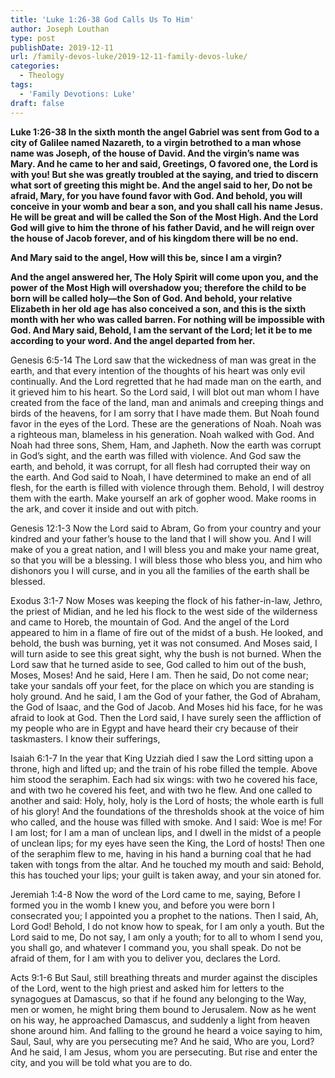 ```yaml
---
title: 'Luke 1:26-38 God Calls Us To Him'
author: Joseph Louthan
type: post
publishDate: 2019-12-11
url: /family-devos-luke/2019-12-11-family-devos-luke/
categories:
  - Theology
tags:
  - 'Family Devotions: Luke'
draft: false
---
```

**Luke 1:26-38 In the sixth month the angel Gabriel was sent from God to a city of Galilee named Nazareth,  to a virgin betrothed to a man whose name was Joseph, of the house of David. And the virgin’s name was Mary.  And he came to her and said, Greetings, O favored one, the Lord is with you!  But she was greatly troubled at the saying, and tried to discern what sort of greeting this might be.  And the angel said to her, Do not be afraid, Mary, for you have found favor with God.  And behold, you will conceive in your womb and bear a son, and you shall call his name Jesus.  He will be great and will be called the Son of the Most High. And the Lord God will give to him the throne of his father David,  and he will reign over the house of Jacob forever, and of his kingdom there will be no end.**   

**And Mary said to the angel, How will this be, since I am a virgin?**

**And the angel answered her, The Holy Spirit will come upon you, and the power of the Most High will overshadow you; therefore the child to be born will be called holy—the Son of God.  And behold, your relative Elizabeth in her old age has also conceived a son, and this is the sixth month with her who was called barren.  For nothing will be impossible with God.  And Mary said, Behold, I am the servant of the Lord; let it be to me according to your word. And the angel departed from her.**

Genesis 6:5-14 The Lord saw that the wickedness of man was great in the earth, and that every intention of the thoughts of his heart was only evil continually.  And the Lord regretted that he had made man on the earth, and it grieved him to his heart.  So the Lord said, I will blot out man whom I have created from the face of the land, man and animals and creeping things and birds of the heavens, for I am sorry that I have made them.  But Noah found favor in the eyes of the Lord.    These are the generations of Noah. Noah was a righteous man, blameless in his generation. Noah walked with God.  And Noah had three sons, Shem, Ham, and Japheth.   Now the earth was corrupt in God’s sight, and the earth was filled with violence.  And God saw the earth, and behold, it was corrupt, for all flesh had corrupted their way on the earth.  And God said to Noah, I have determined to make an end of all flesh, for the earth is filled with violence through them. Behold, I will destroy them with the earth.  Make yourself an ark of gopher wood. Make rooms in the ark, and cover it inside and out with pitch. 

Genesis 12:1-3 Now the Lord said to Abram, Go from your country and your kindred and your father’s house to the land that I will show you.  And I will make of you a great nation, and I will bless you and make your name great, so that you will be a blessing.  I will bless those who bless you, and him who dishonors you I will curse, and in you all the families of the earth shall be blessed.  

Exodus 3:1-7 Now Moses was keeping the flock of his father-in-law, Jethro, the priest of Midian, and he led his flock to the west side of the wilderness and came to Horeb, the mountain of God.  And the angel of the Lord appeared to him in a flame of fire out of the midst of a bush. He looked, and behold, the bush was burning, yet it was not consumed.  And Moses said, I will turn aside to see this great sight, why the bush is not burned.  When the Lord saw that he turned aside to see, God called to him out of the bush, Moses, Moses! And he said, Here I am.  Then he said, Do not come near; take your sandals off your feet, for the place on which you are standing is holy ground.  And he said, I am the God of your father, the God of Abraham, the God of Isaac, and the God of Jacob. And Moses hid his face, for he was afraid to look at God.   Then the Lord said, I have surely seen the affliction of my people who are in Egypt and have heard their cry because of their taskmasters. I know their sufferings, 

Isaiah 6:1-7 In the year that King Uzziah died I saw the Lord sitting upon a throne, high and lifted up; and the train of his robe filled the temple.  Above him stood the seraphim. Each had six wings: with two he covered his face, and with two he covered his feet, and with two he flew.  And one called to another and said:   Holy, holy, holy is the Lord of hosts; the whole earth is full of his glory!   And the foundations of the thresholds shook at the voice of him who called, and the house was filled with smoke.  And I said: Woe is me! For I am lost; for I am a man of unclean lips, and I dwell in the midst of a people of unclean lips; for my eyes have seen the King, the Lord of hosts!   Then one of the seraphim flew to me, having in his hand a burning coal that he had taken with tongs from the altar.  And he touched my mouth and said: Behold, this has touched your lips; your guilt is taken away, and your sin atoned for.  

Jeremiah 1:4-8 Now the word of the Lord came to me, saying,    Before I formed you in the womb I knew you, and before you were born I consecrated you; I appointed you a prophet to the nations.   Then I said, Ah, Lord God! Behold, I do not know how to speak, for I am only a youth.  But the Lord said to me,   Do not say, I am only a youth; for to all to whom I send you, you shall go, and whatever I command you, you shall speak.  Do not be afraid of them, for I am with you to deliver you, declares the Lord.  

Acts 9:1-6 But Saul, still breathing threats and murder against the disciples of the Lord, went to the high priest  and asked him for letters to the synagogues at Damascus, so that if he found any belonging to the Way, men or women, he might bring them bound to Jerusalem.  Now as he went on his way, he approached Damascus, and suddenly a light from heaven shone around him.  And falling to the ground he heard a voice saying to him, Saul, Saul, why are you persecuting me?  And he said, Who are you, Lord? And he said, I am Jesus, whom you are persecuting.  But rise and enter the city, and you will be told what you are to do.